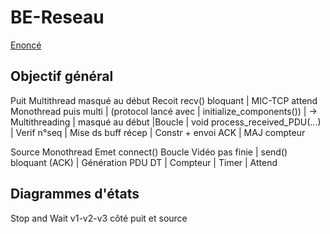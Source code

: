 # BE-Reseau
[Enoncé](https://docs.google.com/document/d/1PXk1MNzCJXGpLSu3j1g5p1aim16oSR33Oi67GCYA-WQ/edit#)
## Objectif général

Puit Multithread masqué au début
Recoit
recv() bloquant
    |
MIC-TCP attend Monothread puis multi
 | (protocol lancé avec 
 |  initialize_components())
 |      -> Multithreading 
 |         masqué au début
 |Boucle
    | void process_received_PDU(...)
        | Verif n°seq
        | Mise ds buff récep
        | Constr + envoi ACK
        | MAJ compteur

Source Monothread
Emet
connect()
Boucle Vidéo pas finie
    | send() bloquant (ACK)
        | Génération PDU DT
        | Compteur
        | Timer
        | Attend



## Diagrammes d'états

Stop and Wait v1-v2-v3 côté puit et source